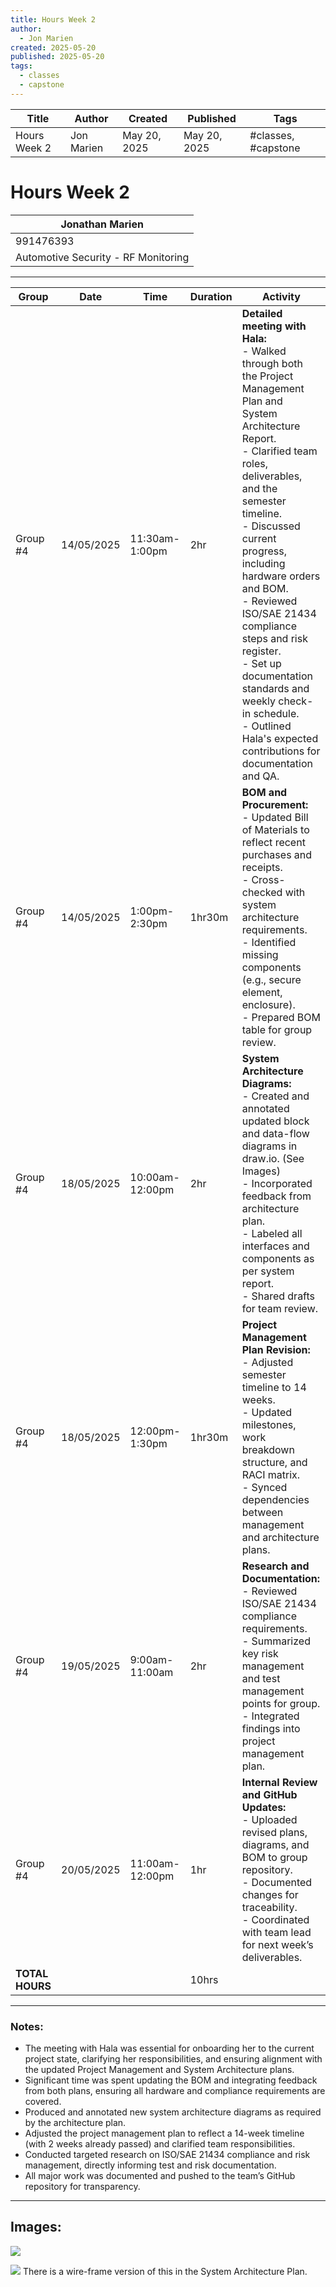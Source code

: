 ```yaml
---
title: Hours Week 2
author:
  - Jon Marien
created: 2025-05-20
published: 2025-05-20
tags:
  - classes
  - capstone
---
```


| Title        | Author      | Created      | Published    | Tags      |
| ------------ | ----------- | -----------  | ------------ | --------- |
| Hours Week 2 | Jon Marien  | May 20, 2025 | May 20, 2025 | #classes, #capstone |

# Hours Week 2

| Jonathan Marien                     |
| ----------------------------------- |
| 991476393                           |
| Automotive Security - RF Monitoring |

---

| Group           | Date       | Time            | Duration | Activity                                                                                                                                                                                                                                                                                                                                                                                                                                                             |
| --------------- | ---------- | --------------- | -------- | -------------------------------------------------------------------------------------------------------------------------------------------------------------------------------------------------------------------------------------------------------------------------------------------------------------------------------------------------------------------------------------------------------------------------------------------------------------------- |
| Group #4        | 14/05/2025 | 11:30am-1:00pm  | 2hr      | **Detailed meeting with Hala:**<br>- Walked through both the Project Management Plan and System Architecture Report.<br>- Clarified team roles, deliverables, and the semester timeline.<br>- Discussed current progress, including hardware orders and BOM.<br>- Reviewed ISO/SAE 21434 compliance steps and risk register.<br>- Set up documentation standards and weekly check-in schedule.<br>- Outlined Hala's expected contributions for documentation and QA. |
| Group #4        | 14/05/2025 | 1:00pm-2:30pm   | 1hr30m   | **BOM and Procurement:**<br>- Updated Bill of Materials to reflect recent purchases and receipts.<br>- Cross-checked with system architecture requirements.<br>- Identified missing components (e.g., secure element, enclosure).<br>- Prepared BOM table for group review.                                                                                                                                                                                          |
| Group #4        | 18/05/2025 | 10:00am-12:00pm | 2hr      | **System Architecture Diagrams:**<br>- Created and annotated updated block and data-flow diagrams in draw.io. (See Images)<br>- Incorporated feedback from architecture plan.<br>- Labeled all interfaces and components as per system report.<br>- Shared drafts for team review.                                                                                                                                                                                   |
| Group #4        | 18/05/2025 | 12:00pm-1:30pm  | 1hr30m   | **Project Management Plan Revision:**<br>- Adjusted semester timeline to 14 weeks.<br>- Updated milestones, work breakdown structure, and RACI matrix.<br>- Synced dependencies between management and architecture plans.                                                                                                                                                                                                                                           |
| Group #4        | 19/05/2025 | 9:00am-11:00am  | 2hr      | **Research and Documentation:**<br>- Reviewed ISO/SAE 21434 compliance requirements.<br>- Summarized key risk management and test management points for group.<br>- Integrated findings into project management plan.                                                                                                                                                                                                                                                |
| Group #4        | 20/05/2025 | 11:00am-12:00pm | 1hr      | **Internal Review and GitHub Updates:**<br>- Uploaded revised plans, diagrams, and BOM to group repository.<br>- Documented changes for traceability.<br>- Coordinated with team lead for next week’s deliverables.                                                                                                                                                                                                                                                  |
| **TOTAL HOURS** |            |                 | 10hrs    |                                                                                                                                                                                                                                                                                                                                                                                                                                                                      |

---

### **Notes:**  
- The meeting with Hala was essential for onboarding her to the current project state, clarifying her responsibilities, and ensuring alignment with the updated Project Management and System Architecture plans.
- Significant time was spent updating the BOM and integrating feedback from both plans, ensuring all hardware and compliance requirements are covered.
- Produced and annotated new system architecture diagrams as required by the architecture plan.
- Adjusted the project management plan to reflect a 14-week timeline (with 2 weeks already passed) and clarified team responsibilities.
- Conducted targeted research on ISO/SAE 21434 compliance and risk management, directly informing test and risk documentation.
- All major work was documented and pushed to the team’s GitHub repository for transparency.

---

## **Images:**  
![](Semester%20Timeline.png)

![](Vehicle%20Cabin%20System%20Architecture.png)
There is a wire-frame version of this in the System Architecture Plan.

